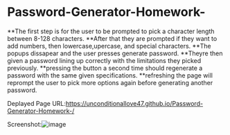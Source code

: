 # Password-Generator-Homework-

**The first step is for the user to be prompted to pick a character length between 8-128 characters.
**After that they are prompted if they want to add numbers, then lowercase,upercase, and special characters.
**The popups dissapear and the user presses generate password.
**Theyre then given a password lining up correctly with the limitations they picked previously.
**pressing the button a second time should regenerate a password with the same given specifications.
**refreshing the page will reprompt the user to pick more options again before generating another password.


Deplayed Page URL:https://unconditionallove47.github.io/Password-Generator-Homework-/

Screenshot:![image](https://user-images.githubusercontent.com/75865873/163735643-b05088dc-fe0f-4931-a313-28f989e367b1.png)
